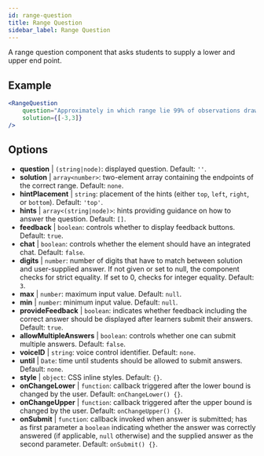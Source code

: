 ```yaml
---
id: range-question
title: Range Question
sidebar_label: Range Question
---
```


A range question component that asks students to supply a lower and upper end point.

## Example

```jsx live
<RangeQuestion
    question="Approximately in which range lie 99% of observations drawn from a standard normal distribution?"
    solution={[-3,3]}
/>
```

## Options

* __question__ | `(string|node)`: displayed question. Default: `''`.
* __solution__ | `array<number>`: two-element array containing the endpoints of the correct range. Default: `none`.
* __hintPlacement__ | `string`: placement of the hints (either `top`, `left`, `right`, or `bottom`). Default: `'top'`.
* __hints__ | `array<(string|node)>`: hints providing guidance on how to answer the question. Default: `[]`.
* __feedback__ | `boolean`: controls whether to display feedback buttons. Default: `true`.
* __chat__ | `boolean`: controls whether the element should have an integrated chat. Default: `false`.
* __digits__ | `number`: number of digits that have to match between solution and user-supplied answer. If not given or set to null, the component checks for strict equality. If set to 0, checks for integer equality. Default: `3`.
* __max__ | `number`: maximum input value. Default: `null`.
* __min__ | `number`: minimum input value. Default: `null`.
* __provideFeedback__ | `boolean`: indicates whether feedback including the correct answer should be displayed after learners submit their answers. Default: `true`.
* __allowMultipleAnswers__ | `boolean`: controls whether one can submit multiple answers. Default: `false`.
* __voiceID__ | `string`: voice control identifier. Default: `none`.
* __until__ | `Date`: time until students should be allowed to submit answers. Default: `none`.
* __style__ | `object`: CSS inline styles. Default: `{}`.
* __onChangeLower__ | `function`: callback triggered after the lower bound is changed by the user. Default: `onChangeLower() {}`.
* __onChangeUpper__ | `function`: callback triggered after the upper bound is changed by the user. Default: `onChangeUpper() {}`.
* __onSubmit__ | `function`: callback invoked when answer is submitted; has as first parameter a `boolean` indicating whether the answer was correctly answered (if applicable, `null` otherwise) and the supplied answer as the second parameter. Default: `onSubmit() {}`.
